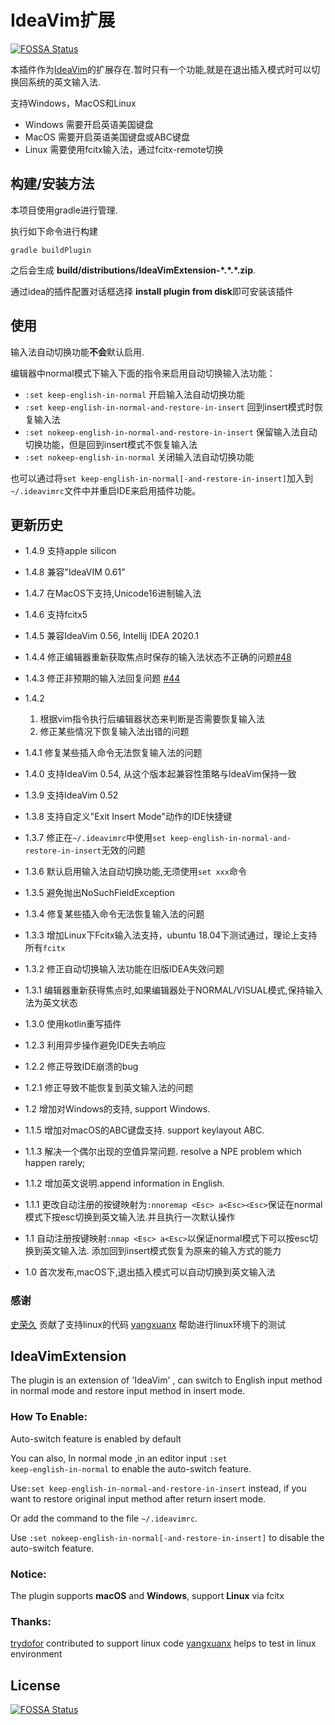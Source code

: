 # IdeaVim扩展

[![FOSSA Status](https://app.fossa.io/api/projects/git%2Bgithub.com%2Fhadix-lin%2Fideavim_extension.svg?type=shield)](https://app.fossa.io/projects/git%2Bgithub.com%2Fhadix-lin%2Fideavim_extension?ref=badge_shield)

本插件作为[IdeaVim](https://plugins.jetbrains.com/plugin/164)的扩展存在.暂时只有一个功能,就是在退出插入模式时可以切换回系统的英文输入法.

支持Windows，MacOS和Linux

- Windows 需要开启英语美国键盘
- MacOS 需要开启英语美国键盘或ABC键盘
- Linux 需要使用fcitx输入法，通过fcitx-remote切换

## 构建/安装方法

本项目使用gradle进行管理.

执行如下命令进行构建

```shell
gradle buildPlugin
```

之后会生成 **build/distributions/IdeaVimExtension-\*.\*.\*.zip**.

通过idea的插件配置对话框选择 **install plugin from disk**即可安装该插件

## 使用

输入法自动切换功能**不会**默认启用.

编辑器中normal模式下输入下面的指令来启用自动切换输入法功能：

* `:set keep-english-in-normal` 开启输入法自动切换功能
* `:set keep-english-in-normal-and-restore-in-insert` 回到insert模式时恢复输入法
* `:set nokeep-english-in-normal-and-restore-in-insert` 保留输入法自动切换功能，但是回到insert模式不恢复输入法
* `:set nokeep-english-in-normal` 关闭输入法自动切换功能

也可以通过将`set keep-english-in-normal[-and-restore-in-insert]`加入到`~/.ideavimrc`文件中并重启IDE来启用插件功能。

## 更新历史

* 1.4.9 支持apple silicon

* 1.4.8 兼容"IdeaVIM 0.61"

* 1.4.7 在MacOS下支持,Unicode16进制输入法

* 1.4.6 支持fcitx5

* 1.4.5 兼容IdeaVim 0.56, Intellij IDEA 2020.1

* 1.4.4 修正编辑器重新获取焦点时保存的输入法状态不正确的问题[#48](https://github.com/hadix-lin/ideavim_extension/issues/48)

* 1.4.3 修正非预期的输入法回复问题 [#44](https://github.com/hadix-lin/ideavim_extension/issues/44)

* 1.4.2
  1. 根据vim指令执行后编辑器状态来判断是否需要恢复输入法
  2. 修正某些情况下恢复输入法出错的问题

* 1.4.1 修复某些插入命令无法恢复输入法的问题

* 1.4.0 支持IdeaVim 0.54, 从这个版本起兼容性策略与IdeaVim保持一致

* 1.3.9 支持IdeaVim 0.52

* 1.3.8 支持自定义"Exit Insert Mode"动作的IDE快捷键

* 1.3.7 修正在`~/.ideavimrc`中使用`set keep-english-in-normal-and-restore-in-insert`无效的问题

* 1.3.6 默认启用输入法自动切换功能,无须使用`set xxx`命令

* 1.3.5 避免抛出NoSuchFieldException

* 1.3.4 修复某些插入命令无法恢复输入法的问题

* 1.3.3 增加Linux下Fcitx输入法支持，ubuntu 18.04下测试通过，理论上支持所有`fcitx`

* 1.3.2 修正自动切换输入法功能在旧版IDEA失效问题

* 1.3.1 编辑器重新获得焦点时,如果编辑器处于NORMAL/VISUAL模式,保持输入法为英文状态

* 1.3.0 使用kotlin重写插件

* 1.2.3 利用异步操作避免IDE失去响应

* 1.2.2 修正导致IDE崩溃的bug

* 1.2.1 修正导致不能恢复到英文输入法的问题

* 1.2 增加对Windows的支持, support Windows.

* 1.1.5 增加对macOS的ABC键盘支持. support keylayout ABC.

* 1.1.3 解决一个偶尔出现的空值异常问题. resolve a NPE problem which happen rarely;

* 1.1.2 增加英文说明.append information in English.

* 1.1.1 更改自动注册的按键映射为`:nnoremap <Esc> a<Esc><Esc>`保证在normal模式下按esc切换到英文输入法.并且执行一次默认操作

* 1.1 自动注册按键映射`:nmap <Esc> a<Esc>`以保证normal模式下可以按esc切换到英文输入法. 添加回到insert模式恢复为原来的输入方式的能力

* 1.0 首次发布,macOS下,退出插入模式可以自动切换到英文输入法

### 感谢

[史荣久](https://github.com/trydofor) 贡献了支持linux的代码
[yangxuanx](https://github.com/yangxuanx) 帮助进行linux环境下的测试

## IdeaVimExtension

The plugin is an extension of 'IdeaVim' , can switch to English input method in normal mode and restore input method in
insert mode.

### How To Enable:

Auto-switch feature is enabled by default

You can also, In normal mode ,in an editor input <code>:set keep-english-in-normal</code> to enable the auto-switch
feature.

Use`:set keep-english-in-normal-and-restore-in-insert` instead, if you want to restore original input method after
return insert mode.

Or add the command to the file `~/.ideavimrc`.

Use `:set nokeep-english-in-normal[-and-restore-in-insert]` to disable the auto-switch feature.

### Notice:

The plugin supports **macOS** and **Windows**, support **Linux** via fcitx

### Thanks:

[trydofor](https://github.com/trydofor) contributed to support linux code
[yangxuanx](https://github.com/yangxuanx) helps to test in linux environment

## License

[![FOSSA Status](https://app.fossa.io/api/projects/git%2Bgithub.com%2Fhadix-lin%2Fideavim_extension.svg?type=large)](https://app.fossa.io/projects/git%2Bgithub.com%2Fhadix-lin%2Fideavim_extension?ref=badge_large)

